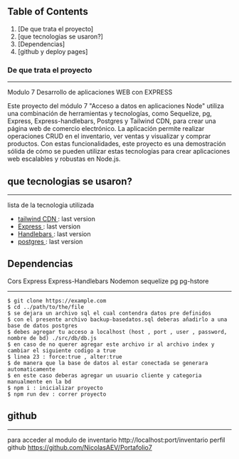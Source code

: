 ## Table of Contents
1. [De que trata el proyecto]
2. [que tecnologias se usaron?]
3. [Dependencias]
4. [github y deploy pages]


### De que trata el proyecto
***
Modulo 7 Desarrollo de aplicaciones WEB con EXPRESS

Este proyecto del módulo 7 "Acceso a datos en aplicaciones Node" utiliza una combinación de herramientas y tecnologías, como Sequelize, pg, Express, Express-handlebars, Postgres y Tailwind CDN, para crear una página web de comercio electrónico. La aplicación permite realizar operaciones CRUD en el inventario, ver ventas y visualizar y comprar productos. Con estas funcionalidades, este proyecto es una demostración sólida de cómo se pueden utilizar estas tecnologías para crear aplicaciones web escalables y robustas en Node.js.

## que tecnologias se usaron?
***
 lista de la tecnologia utilizada
* [tailwind CDN ](https://tailwindcss.com/docs/installation/play-cdn): last version
* [Express ](https://expressjs.com): last version
* [Handlebars ](https://handlebarsjs.com): last version
* [postgres ](https://www.postgresql.org): last version



## Dependencias
Cors
Express
Express-Handlebars
Nodemon
sequelize 
pg
pg-hstore
***
```
$ git clone https://example.com
$ cd ../path/to/the/file
$ se dejara un archivo sql el cual contendra datos pre definidos
$ con el presente archivo backup-basedatos.sql deberas añadirlo a una base de datos postgres 
$ debes agregar tu acceso a localhost (host , port , user , password, nombre de bd) ./src/db/db.js
$ en caso de no querer agregar este archivo ir al archivo index y cambiar el siguiente codigo a true
$ linea 23 : force:true , alter:true
$ de manera que la base de datos al estar conectada se generara automaticamente 
$ en este caso deberas agregar un usuario cliente y categoria manualmente en la bd
$ npm i : inicializar proyecto
$ npm run dev : correr proyecto
```
## github
***
para acceder al modulo de inventario http://localhost:port/inventario
perfil github https://github.com/NicolasAEV/Portafolio7


